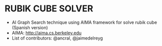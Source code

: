 # RUBIK CUBE SOLVER
- AI Graph Search technique using AIMA framework for solve rubik cube (Spanish version)
- AIMA: http://aima.cs.berkeley.edu
- List of contributors: @ancral, @jaimedelreyg
